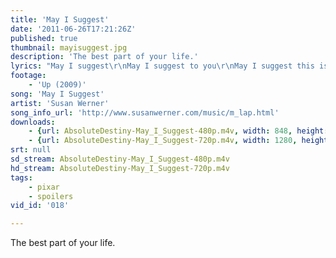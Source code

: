 ```yaml
---
title: 'May I Suggest'
date: '2011-06-26T17:21:26Z'
published: true
thumbnail: mayisuggest.jpg
description: 'The best part of your life.'
lyrics: "May I suggest\r\nMay I suggest to you\r\nMay I suggest this is the best part of your life\r\nMay I suggest\r\nThis time is blessed for you\r\nThis time is blessed and shining almost blinding bright\r\nJust turn your head\r\nAnd you'll begin to see\r\nThe thousand reasons that were just beyond your sight\r\nThe reasons why\r\nWhy I suggest to you\r\nWhy I suggest this is the best part of your life\r\n\r\nThere is a world\r\nThat's been addressed to you\r\nAddressed to you, intended only for your eyes\r\nA secret world\r\nLike a treasure chest to you\r\nOf private scenes and brilliant dreams that mesmerise\r\nA tender lover's smile\r\nA tiny baby's hands\r\nThe million stars that fill the turning sky at night\r\nOh I suggest\r\nOh I suggest to you\r\nOh I suggest this is the best part of your life\r\n\r\nThere is a hope\r\nThat's been expressed in you\r\nThe hope of seven generations, maybe more\r\nAnd this is the faith\r\nThat they invest in you\r\nIt's that you'll do one better than was done before\r\nInside you know\r\nInside you understand\r\nInside you know what's yours to finally set right\r\nAnd I suggest\r\nAnd I suggest to you\r\nAnd I suggest this is the best part of your life\r\n\r\nThis is a song\r\nComes from the west to you\r\nComes from the west, comes from the slowly setting sun\r\nWith a request\r\nWith a request of you\r\nTo see how very short the endless days will run\r\nAnd when they're gone\r\nAnd when the dark descends\r\nOh we'd give anything for one more hour of light\r\n\r\nAnd I suggest this is the best part of your life"
footage:
    - 'Up (2009)'
song: 'May I Suggest'
artist: 'Susan Werner'
song_info_url: 'http://www.susanwerner.com/music/m_lap.html'
downloads:
    - {url: AbsoluteDestiny-May_I_Suggest-480p.m4v, width: 848, height: 480, mimetype: video/mp4}
    - {url: AbsoluteDestiny-May_I_Suggest-720p.m4v, width: 1280, height: 720, mimetype: video/mp4}
srt: null
sd_stream: AbsoluteDestiny-May_I_Suggest-480p.m4v
hd_stream: AbsoluteDestiny-May_I_Suggest-720p.m4v
tags:
    - pixar
    - spoilers
vid_id: '018'

---
```

The best part of your life.